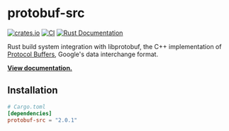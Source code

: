 # protobuf-src

[![crates.io](https://img.shields.io/crates/v/protobuf-src.svg)](https://crates.io/crates/protobuf-src)
[![CI](https://github.com/MaterializeInc/rust-protobuf-native/workflows/CI/badge.svg)](https://github.com/MaterializeInc/rust-protobuf-native/actions?query=workflow%3ACI+branch%3Amaster)
[![Rust Documentation](https://img.shields.io/badge/api-rustdoc-blue.svg)][docs]

Rust build system integration with libprotobuf, the C++ implementation of
[Protocol Buffers], Google's data interchange format.

**[View documentation.][docs]**

## Installation

```toml
# Cargo.toml
[dependencies]
protobuf-src = "2.0.1"
```

[docs]: https://docs.rs/protobuf-src/2.0.1/protobuf_src
[Protocol Buffers]: https://github.com/google/protobuf
